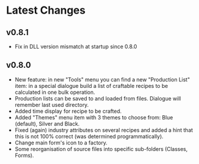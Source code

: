 # Latest Changes

## v0.8.1
- Fix in DLL version mismatch at startup since 0.8.0

## v0.8.0
- New feature: in new "Tools" menu you can find a new "Production List" item:
  in a special dialogue build a list of craftable recipes to be calculated in one bulk operation.
- Production lists can be saved to and loaded from files. Dialogue will remember last used directory.
- Added time display for recipe to be crafted.
- Added "Themes" menu item with 3 themes to choose from: Blue (default), Silver and Black.
- Fixed (again) industry attributes on several recipes and added a hint that this is not 100% correct
  (was determined programmatically).
- Change main form's icon to a factory.
- Some reorganisation of source files into specific sub-folders (Classes, Forms).